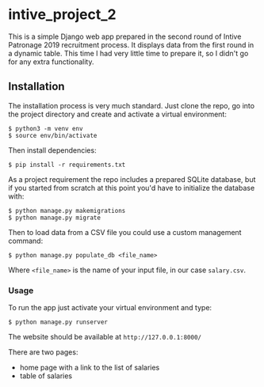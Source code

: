 # intive_project_2

This is a simple Django web app prepared in the second round of Intive Patronage 2019 recruitment process. It displays data from the first round in a dynamic table. This time I had very little time to prepare it, so I didn't go for any extra functionality.

## Installation

The installation process is very much standard. Just clone the repo, go into the project directory and create and activate a virtual environment:

```
$ python3 -m venv env
$ source env/bin/activate
```

Then install dependencies:

```
$ pip install -r requirements.txt
```

As a project requirement the repo includes a prepared SQLite database, but if you started from scratch at this point you'd have to initialize the database with:

```
$ python manage.py makemigrations
$ python manage.py migrate
```

Then to load data from a CSV file you could use a custom management command:

```
$ python manage.py populate_db <file_name>
```

Where `<file_name>` is the name of your input file, in our case `salary.csv`.

### Usage

To run the app just activate your virtual environment and type:

```
$ python manage.py runserver
```

The website should be available at ```http://127.0.0.1:8000/```

There are two pages:

* home page with a link to the list of salaries
* table of salaries